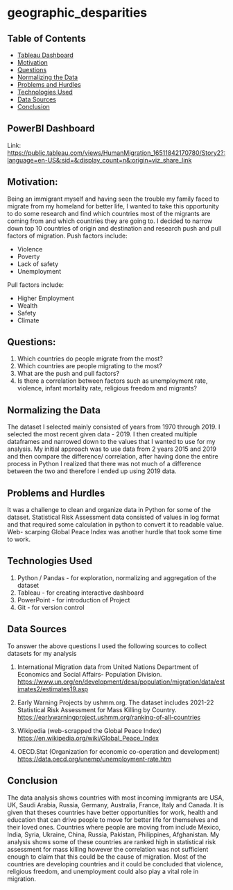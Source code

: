 # geographic_desparities




## Table of Contents
* [Tableau Dashboard](#Tableau-dashboard)
* [Motivation](#motivation)
* [Questions](#questions)
* [Normalizing the Data](#normaling-the-data)
* [Problems and Hurdles](#problems-and-hurdles)
* [Technologies Used](#technologies-used)
* [Data Sources](#sources)
* [Conclusion](#conclusion)

## PowerBI Dashboard
Link: https://public.tableau.com/views/HumanMigration_16511842170780/Story2?:language=en-US&:sid=&:display_count=n&:origin=viz_share_link

## Motivation:
Being an immigrant myself and having seen the trouble my family faced to migrate from my homeland for better life, I wanted to take this opportunity to do some research and find which countries most of the migrants are coming from and which countries they are going to. I decided to narrow down top 10 countries of origin and destination and research push and pull factors of migration.
Push factors include:
- Violence
- Poverty
- Lack of safety
- Unemployment

Pull factors include:
- Higher Employment
- Wealth
- Safety
- Climate

## Questions:
1) Which countries do people migrate from the most?
2) Which countries are people migrating to the most?
3) What are the push and pull factors?
4) Is there a correlation between factors such as unemployment rate, violence, infant mortality rate, religious freedom and migrants?

## Normalizing the Data
The dataset I selected mainly consisted of years from 1970 through 2019. I selected the most recent given data - 2019. I then created multiple dataframes and narrowed down to the values that I wanted to use for my analysis. My initial approach was to use data from 2 years 2015 and 2019 and then compare the difference/ correlation, after having done the entire process in Python I realized that there was not much of a difference between the two and therefore I ended up using 2019 data.

## Problems and Hurdles
It was a challenge to clean and organize data in Python for some of the dataset. Statistical Risk Assessment data consisted of values in log format and that required some calculation in python to convert it to readable value. Web- scarping Global Peace Index was another hurdle that took some time to work.

## Technologies Used
1) Python / Pandas - for exploration, normalizing and aggregation of the dataset
2) Tableau - for creating interactive dashboard
3) PowerPoint - for introduction of Project
4) Git - for version control

## Data Sources
To answer the above questions I used the following sources to collect datasets for my analysis

1) International Migration data from United Nations Department of Economics and Social Affairs- Population Division.
https://www.un.org/en/development/desa/population/migration/data/estimates2/estimates19.asp

2) Early Warning Projects by ushmm.org. The dataset includes 2021-22 Statistical Risk Assessment for Mass Killing by Country.
https://earlywarningproject.ushmm.org/ranking-of-all-countries

3) Wikipedia (web-scrapped the Global Peace Index)
https://en.wikipedia.org/wiki/Global_Peace_Index

4) OECD.Stat (Organization for economic co-operation and development)
https://data.oecd.org/unemp/unemployment-rate.htm

## Conclusion
The data analysis shows countries with most incoming immigrants are USA, UK, Saudi Arabia, Russia, Germany, Australia, France, Italy and Canada. It is given that theses countries have better opportunities for work, health and education that can drive people to move for better life for themselves and their loved ones. Countries where people are moving from include Mexico, India, Syria, Ukraine, China, Russia, Pakistan, Philippines, Afghanistan. My analysis shows some of these countries are ranked high in statistical risk assessment for mass killing however the correlation was not sufficient enough to claim that this could be the cause of migration. Most of the countries are developing countries and it could be concluded that violence, religious freedom, and unemployment could also play a vital role in migration.
